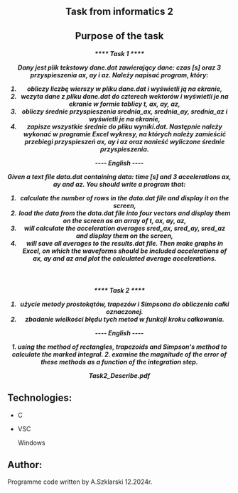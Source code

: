 <h2 align="center"><a name="Up">Task from informatics 2</a></h2> 

<h2 align="center">Purpose of the task</h2>
<p><p>


<h5 align="center">**** Task 1 ****

<p>
Dany jest plik tekstowy dane.dat zawierający dane: czas [s] oraz 3 przyspieszenia ax, ay i az. Należy 
napisać program, który:

1. obliczy liczbę wierszy w pliku dane.dat i wyświetli ją na ekranie,
2. wczyta dane z pliku dane.dat do czterech wektorów i wyświetli je na ekranie w formie tablicy t, 
ax, ay, az,
3. obliczy średnie przyspieszenia srednia_ax, srednia_ay, srednia_az i wyświetli je na ekranie,
4. zapisze wszystkie średnie do pliku wyniki.dat.
Następnie należy wykonać w programie Excel wykresy, na których należy zamieścić przebiegi 
przyspieszeń ax, ay i az oraz nanieść wyliczone średnie przyspieszenia.
</p>
---- English ----
<p>
Given a text file data.dat containing data: time [s] and 3 accelerations ax, ay and az. You should write a program that:

1. calculate the number of rows in the data.dat file and display it on the screen,
2. load the data from the data.dat file into four vectors and display them on the screen as an array of t, 
ax, ay, az,
3. will calculate the acceleration averages sred_ax, sred_ay, sred_az and display them on the screen,
4. will save all averages to the results.dat file.
Then make graphs in Excel, on which the waveforms should be included 
accelerations of ax, ay and az and plot the calculated average accelerations.
</p>
<br>
<h5 align="center">**** Task 2 ****

1. użycie metody prostokątów, trapezów i Simpsona do obliczenia całki oznaczonej.
2. zbadanie wielkości błędu tych metod w funkcji kroku całkowania.
</p>
---- English ----
<p>
1. using the method of rectangles, trapezoids and Simpson's method to calculate the marked integral.
2. examine the magnitude of the error of these methods as a function of the integration step.

Task2_Describe.pdf

  
## Technologies:
<ul>
<li><p>C</p>
<li><p>VSC</p>
<p>Windows</p>
</ul>

## Author:
Programme code written by A.Szklarski 12.2024r.


